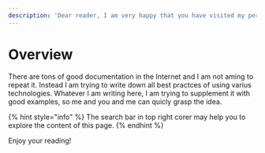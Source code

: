 ```yaml
---
description: 'Dear reader, I am very happy that you have visited my personal IT notebook.'
---
```


# Overview

There are tons of good documentation in the Internet and I am not aming to repeat it. Instead I am trying to write down all best practces of using varius technologies. Whatever I am writing here, I am trying to supplement it with good examples, so me and you and me can quicly grasp the idea. 

{% hint style="info" %}
The search bar in top right corer may help you to explore the content of this page.
{% endhint %}

Enjoy your reading!


